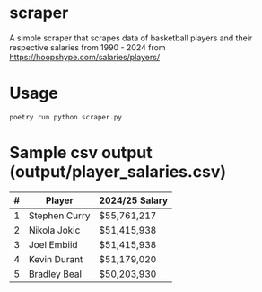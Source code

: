 # scraper
A simple scraper that scrapes data of basketball players and their respective salaries from 1990 - 2024 from https://hoopshype.com/salaries/players/

# Usage
```
poetry run python scraper.py
```

# Sample csv output (output/player_salaries.csv)
| # | Player         | 2024/25 Salary   |
|---|--------------|----------------|
| 1 | Stephen Curry | $55,761,217    |
| 2 | Nikola Jokic  | $51,415,938    |
| 3 | Joel Embiid   | $51,415,938    |
| 4 | Kevin Durant  | $51,179,020    |
| 5 | Bradley Beal  | $50,203,930    |
